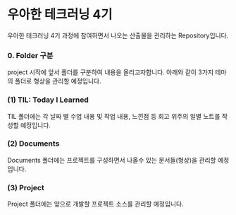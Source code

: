 # 우아한 테크러닝 4기

우아한 테크러닝 4기 과정에 참여하면서 나오는 산출물을 관리하는 Repository입니다.



### 0. Folder 구분

project 시작에 앞서 폴더를 구분하여 내용을 올리고자합니다. 아래와 같이 3가지 테마의 폴더로 형상을 관리할 예정입니다.



### (1) TIL: Today I Learned

TIL 폴더에는 각 날짜 별 수업 내용 및 작업 내용, 느낀점 등 회고 위주의 일별 노트를 작성할 예정입니다.



### (2) Documents

Documents 폴더에는 프로젝트를 구성하면서 나올수 있는 문서들(형상)을 관리할 예정입니다.



### (3) Project

Project 폴더에는 앞으로 개발할 프로젝트 소스를 관리할 예정입니다.